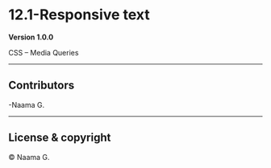# 12.1-Responsive text

**Version 1.0.0**

CSS – Media Queries

------------------------------------------------
## Contributors

-Naama G.

------------
## License & copyright

&copy; Naama G.

